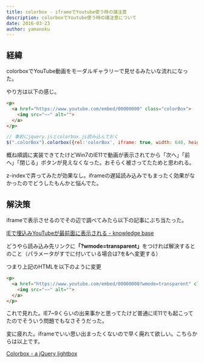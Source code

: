 ```yaml
---
title: colorbox - iframeでYoutube使う時の諸注意
description: colorboxでYoutube使う時の諸注意について
date: 2016-03-23
author: yamanoku
---
```


## 経緯

colorboxでYouTube動画をモーダルギャラリーで見せるみたいな流れになった。

やり方は以下の感じ。

```html
<p>
  <a href="https://www.youtube.com/embed/00000000" class="colorBox">
    <img src="~~" alt="">
  </a>
</p>
```

```js
// 事前にjquery.jsとcolorbox.js読み込んでおく
$(".colorBox").colorbox({rel:'colorBox', iframe: true, width: 640, height: 480, fixed: true, top:'20%',});
```

概ね順調に実装できてたけどWin7のIE11で動画が表示されてから「次へ」「前へ」「閉じる」ボタンが見えなくなった。おそらく被さってたためと思われる。

z-indexで弄ってみたが効果なし。iframeの遅延読み込みでもまったく効果がなかったのでどうしたもんかと悩んでた。

## 解決策

iframeで表示させるのでその辺で調べてみたら以下の記事にぶち当たった。

[IEで埋込みYouTubeが最前面に表示される - knowledge base](http://shinimae.hatenablog.com/entry/2016/01/08/184617)


どうやら読み込み先リンクに<b>「?wmode=transparent」</b>をつければ解決するとのこと（パラメータがすでに付いている場合は?を&へ変更する）

つまり上記のHTMLを以下のように変更

```html
<p>
  <a href="https://www.youtube.com/embed/00000000?wmode=transparent" class="colorBox">
    <img src="~~" alt="">
  </a>
</p>
```

これで見れた。IE7~9くらいの出来事かと思ってたけど普通にIE11でも起こってたのでそういう問題でもなさそうだった。

変に疲れた。iframeでいい思い出まったくないので早く廃れて欲しい。こちらからは以上です。

[Colorbox - a jQuery lightbox](http://www.jacklmoore.com/colorbox/)
